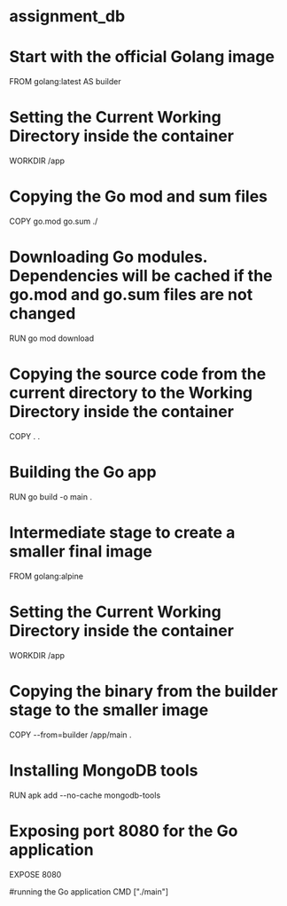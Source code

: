 # assignment_db




# Start with the official Golang image
FROM golang:latest AS builder

# Setting the Current Working Directory inside the container
WORKDIR /app

# Copying the Go mod and sum files
COPY go.mod go.sum ./

# Downloading Go modules. Dependencies will be cached if the go.mod and go.sum files are not changed
RUN go mod download

# Copying the source code from the current directory to the Working Directory inside the container
COPY . .

# Building the Go app
RUN go build -o main .

# Intermediate stage to create a smaller final image
FROM golang:alpine

# Setting the Current Working Directory inside the container
WORKDIR /app

# Copying the binary from the builder stage to the smaller image
COPY --from=builder /app/main .

# Installing MongoDB tools
RUN apk add --no-cache mongodb-tools

# Exposing port 8080 for the Go application
EXPOSE 8080

#running the Go application
CMD ["./main"]
